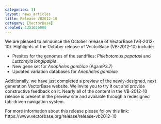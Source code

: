 ```yaml
---
categories: []
layout: news_articles
title: Release VB2012-10
category: [VectorBase]
created: 1351656000
---
```

<p>We are pleased to announce the October release of VectorBase (VB-2012-10). Highlights of the October release of VectorBase (VB-2012-10) include:</p>
<ul>
<li>Presites for the genomes of the sandflies: <i>Phlebotomus papatasi</i> and <i>Lutzomyia longipalpis</i></li>
<li>New gene set for <i>Anopheles gambiae</i> (AgamP3.7)</li>
<li>Updated variation databases for <i>Anopheles gambiae</i></li>
</ul>

<p>Additionally, we have just completed a preview of the newly-designed, next generation VectorBase website. We invite you to try it out and provide constructive feedback on it. Nearly all of the content in the VB-2012-10 release is present in the preview site and available through a redesigned tab-driven navigation system. </p>

<p>For more information about this release please follow this link: https://www.vectorbase.org/release/release-vb2012-10</p>
